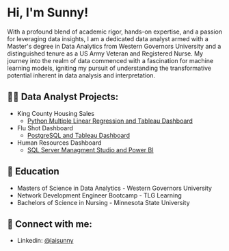 # Hi, I'm Sunny!
With a profound blend of academic rigor, hands-on expertise, and a passion for leveraging data insights, I am a dedicated data analyst armed with a Master's degree in Data Analytics from Western Governors University and a distinguished tenure as a US Army Veteran and Registered Nurse. My journey into the realm of data commenced with a fascination for machine learning models, igniting my pursuit of understanding the transformative potential inherent in data analysis and interpretation.
## 👨‍💻 Data Analyst Projects:
- King County Housing Sales
  - [Python Multiple Linear Regression and Tableau Dashboard](https://github.com/Sunny-Lai/KingCountySales)
- Flu Shot Dashboard
  - [PostgreSQL and Tableau Dashboard](https://github.com/Sunny-Lai/FluShotDashboard)
- Human Resources Dashboard
  - [SQL Server Managment Studio and Power BI](https://github.com/Sunny-Lai/HRDashboard)
## 📖 Education
- Masters of Science in Data Analytics - Western Governors University
- Network Development Engineer Bootcamp - TLG Learning
- Bachelors of Science in Nursing - Minnesota State University
## 🤳 Connect with me:
- Linkedin: [@laisunny](www.linkedin.com/in/laisunny)

<!--

.
-->
